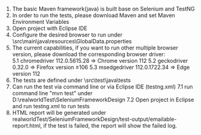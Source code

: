 1. The basic Maven framework(java) is built base on Selenium and TestNG
2. In order to run the tests, please download Maven and set Maven Environment Variables
3. Open project with Eclipse IDE
4. Configure the desired browser to run under \\src\\main\\java\\resources\\GlobalData.properties
5. The current capabilities, if you want to run other multiple browser version, please download the corresponding browser driver:   
    5.1 chromedriver 112.0.5615.28   => Chrome version 112
    5.2 geckodriver 0.32.0  => Firefox version ≥106
    5.3 msedgedriver 112.0.1722.34 => Edge version 112
6. The tests are defined under \\src\\test\\java\\tests
7. Can run the test via command line or via Eclipse IDE (testng.xml)
   7.1 run command line "mvn test" under D:\realworldTest\SeleniumFrameworkDesign
   7.2 Open project in Eclipse and run testng.xml to run tests
8. HTML report will be generated under realworldTest/SeleniumFrameworkDesign/test-output/emailable-report.html, if the test is failed, the report will show the failed log.


